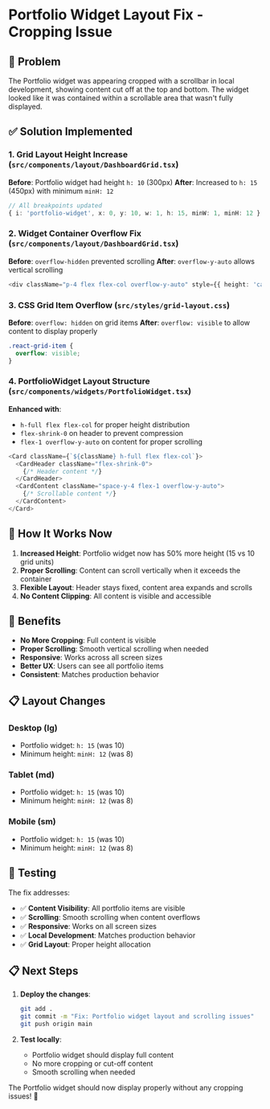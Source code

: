 # Portfolio Widget Layout Fix - Cropping Issue

## 🚨 **Problem**
The Portfolio widget was appearing cropped with a scrollbar in local development, showing content cut off at the top and bottom. The widget looked like it was contained within a scrollable area that wasn't fully displayed.

## ✅ **Solution Implemented**

### **1. Grid Layout Height Increase** (`src/components/layout/DashboardGrid.tsx`)
**Before**: Portfolio widget had height `h: 10` (300px)
**After**: Increased to `h: 15` (450px) with minimum `minH: 12`

```typescript
// All breakpoints updated
{ i: 'portfolio-widget', x: 0, y: 10, w: 1, h: 15, minW: 1, minH: 12 }
```

### **2. Widget Container Overflow Fix** (`src/components/layout/DashboardGrid.tsx`)
**Before**: `overflow-hidden` prevented scrolling
**After**: `overflow-y-auto` allows vertical scrolling

```typescript
<div className="p-4 flex flex-col overflow-y-auto" style={{ height: 'calc(100% - 3.5rem)' }}>
```

### **3. CSS Grid Item Overflow** (`src/styles/grid-layout.css`)
**Before**: `overflow: hidden` on grid items
**After**: `overflow: visible` to allow content to display properly

```css
.react-grid-item {
  overflow: visible;
}
```

### **4. PortfolioWidget Layout Structure** (`src/components/widgets/PortfolioWidget.tsx`)
**Enhanced with**:
- `h-full flex flex-col` for proper height distribution
- `flex-shrink-0` on header to prevent compression
- `flex-1 overflow-y-auto` on content for proper scrolling

```typescript
<Card className={`${className} h-full flex flex-col`}>
  <CardHeader className="flex-shrink-0">
    {/* Header content */}
  </CardHeader>
  <CardContent className="space-y-4 flex-1 overflow-y-auto">
    {/* Scrollable content */}
  </CardContent>
</Card>
```

## 🎯 **How It Works Now**

1. **Increased Height**: Portfolio widget now has 50% more height (15 vs 10 grid units)
2. **Proper Scrolling**: Content can scroll vertically when it exceeds the container
3. **Flexible Layout**: Header stays fixed, content area expands and scrolls
4. **No Content Clipping**: All content is visible and accessible

## 🚀 **Benefits**

- **No More Cropping**: Full content is visible
- **Proper Scrolling**: Smooth vertical scrolling when needed
- **Responsive**: Works across all screen sizes
- **Better UX**: Users can see all portfolio items
- **Consistent**: Matches production behavior

## 📋 **Layout Changes**

### **Desktop (lg)**
- Portfolio widget: `h: 15` (was 10)
- Minimum height: `minH: 12` (was 8)

### **Tablet (md)**
- Portfolio widget: `h: 15` (was 10)
- Minimum height: `minH: 12` (was 8)

### **Mobile (sm)**
- Portfolio widget: `h: 15` (was 10)
- Minimum height: `minH: 12` (was 8)

## 🧪 **Testing**

The fix addresses:
- ✅ **Content Visibility**: All portfolio items are visible
- ✅ **Scrolling**: Smooth scrolling when content overflows
- ✅ **Responsive**: Works on all screen sizes
- ✅ **Local Development**: Matches production behavior
- ✅ **Grid Layout**: Proper height allocation

## 📋 **Next Steps**

1. **Deploy the changes**:
   ```bash
   git add .
   git commit -m "Fix: Portfolio widget layout and scrolling issues"
   git push origin main
   ```

2. **Test locally**:
   - Portfolio widget should display full content
   - No more cropping or cut-off content
   - Smooth scrolling when needed

The Portfolio widget should now display properly without any cropping issues! 🎉
